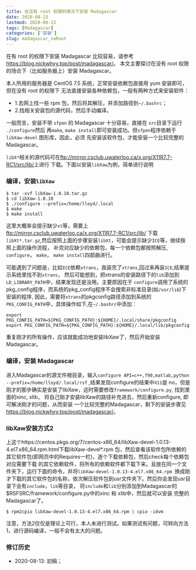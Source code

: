 ```yaml
---
title: 在没有 root 权限的情况下安装 Madagascar
date: 2020-08-13
lastmod: 2020-08-13
tags: [Madagascar]
categories: ['安装']
slug: madagascar_noRoot
---
```


在有 root 的权限下安装 Madagascar 比较容易，请参考 <https://blog.nickwhyy.top/post/madagascar/>。
本文主要探讨在没有 root 权限的场合下（比如服务器上）安装 Madagascar。

本人所用的服务器是 CentOS 7.5 系统，正常安装依赖包直接用 yum 安装即可，但在没有 root 的权限下
无法直接安装各种依赖包，一般有两种方式来安装软件：
- 1.去网上找一些 rpm 包，然后将其解压，并添加路径到`~/.bashrc`；
- 2.找相关安装包的源代码，然后手动编译。

一般而言，安装不带 `sfpen` 的 Madagascar 十分容易，直接在 `src`目录下运行 `./configure`然后
再`make`, `make install`即可安装成功。但`sfpen`程序依赖于 `libXaw-devel` 图形库，因此，必须
先安装该软件包，才能安装一个比较完整的 Madagascar。

`libX*`相关的源代码可在<ftp://mirror.csclub.uwaterloo.ca/x.org/X11R7.7-RC1/src/lib/>上进行
下载。下面以安装`libXaw`为例，简单进行说明

### 编译，安装`libXaw`

``` {.console}
$ tar -xvf libXaw-1.0.10.tar.gz
$ cd libXaw-1.0.10
$ ./configure --prefix=/home/lloyd/.local
$ make
$ make install
```

>
这里大概率会提示缺少`xt`等，需要上<ftp://mirror.csclub.uwaterloo.ca/x.org/X11R7.7-RC1/src/lib/>
下载`libXt*.tar.gz`,然后按照上面的步骤安装`libXt`，可能会提示缺少`ICE`等，继续按照上面的操作流程，
补完对应缺少的依赖包，每一个依赖包都按照解压, `configure`， `make`， `make install`四部曲进行。

>
可能遇到了问题是，比如`ICE`依赖`xtrans`，我装完了`xtrans`,回过来再装`ICE`,结果提示系统里找不到`xtrans`，
然后可能想到，把xtrans的安装路径下的`lib`添加到`LD_LIBRARY_PATH`中，结果发现还是没用。主要原因在于
`configure`调用了系统的pkg_config程序，而系统的pkg_config程序不会搜索非标准目录(如`/usr/lib`)下安装的程序,
因此，需要将`xtrans`的pkgconfig路径添加到系统的`PKG_CONFIG_PATH`中，具体操作如下,在`~/.bashrc`中添加：

```
export PKG_CONFIG_PATH=${PKG_CONFIG_PATH}:${HOME}/.local/share/pkgconfig
export PKG_CONFIG_PATH=${PKG_CONFIG_PATH}:${HOME}/.local/lib/pkgconfig
```

重复刚才的所有操作，应该就能成功地安装libXaw了，然后开始安装 Madagascar。

### 编译，安装 Madagascar
进入Madagascar的源文件根目录，输入`configure API=c++,f90,matlab,python --prefix=/home/lloyd/.local/rsf`
,结果发现configure的结果中`X11`是 no，但是刚才的那步确实是安装了libXaw，这时需要修改`framework/configure.py`,
找到里面的xinc, xlib， 将自己刚才安装libXaw的路径补充进去，然后重新configure, 即可解决刚才的问题，从而安装
一个比较完整的Madagascar，剩下的安装步骤见<https://blog.nickwhyy.top/post/madagascar/>。

### libXaw安装方式2
上这个https://centos.pkgs.org/7/centos-x86_64/libXaw-devel-1.0.13-4.el7.x86_64.rpm.html下载libXaw-devel*.rpm
包，然后查看该软件包所依赖的其它软件包(即网页中的Requires一栏)，逐个下载依赖包，然后check每个依赖包对应需要下载
的其它依赖软件，将所有的依赖软件都下载下来。且放在同一个文件夹下，运行下面的命令，并将`libXaw-devel-1.0.13-4.el7.x86_64.rpm
`换成刚才下载的其它软件包的名称，依次解压软件包到usr文件夹下。然后你会发现usr目录下会有`include`，`lib`等目录，
将`include`和`lib`分别添加到Madagascar的$RSFSRC/framework/configure.py中的xinc 和 xlib中，然后就可以安装
完整的Madagascar了。

```
$ rpm2cpio libXaw-devel-1.0.13-4.el7.x86_64.rpm | cpio -idvm
```

>
注意，方法2仅仅是理论上可行，本人未进行测试。如果测试有问题，可转向方法1，进行源码编译，一般不会有太大的问题。


### 修订历史

- 2020-08-13: 初稿；
